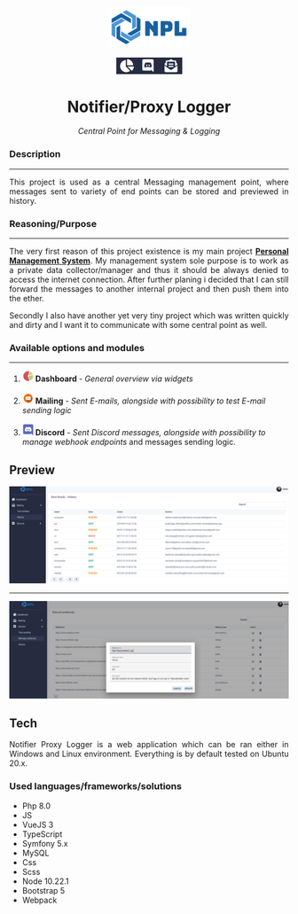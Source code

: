 <p align="center">
<img src="https://github.com/Volmarg/notifier-proxy-logger/blob/main/public/assets/images/logo.png?raw=true" width="150px;" />
</p>
<p align="center">
<img src="https://github.com/Volmarg/notifier-proxy-logger/blob/main/public/assets/images/icons/icons.png?raw=true" height="30px" />
</p>
<h1 align="center">Notifier/Proxy Logger</h1>
<p align="center"><i>Central Point for Messaging & Logging </i></p>

<h3>Description</h3>
<hr>
<p align="justify">
	This project is used as a central Messaging management point, where messages sent to variety of end points can be stored and previewed in history.
</p>

<h3>Reasoning/Purpose</h3>
<hr>

<p align="justify">
    The very first reason of this project existence is my main project <b><a href="https://github.com/Volmarg/personal-management-system">Personal Management System</a></b>. 
My management system sole purpose is to work as a private data collector/manager and thus it should be always denied to access the internet connection. After further 
planing i decided that I can still forward the messages to another internal project and then push them into the ether. 
</p>

<p align="justify">
    Secondly I also have another yet very tiny project which was written quickly and dirty and I want it to communicate with some central point as well.
</p>

<h3>Available options and modules</h3>
<hr>

<ol>
    <li><b style="display:inline"><img src="https://github.com/Volmarg/notifier-proxy-logger/blob/main/public/assets/images/icons/dashboard.png?raw=true" height="20px"/> Dashboard</b> - <span align="justify"><i>General overview via widgets</i>
        </span></li><br/>
    <li><b style="display:inline"><img src="https://github.com/Volmarg/notifier-proxy-logger/blob/main/public/assets/images/icons/email.png?raw=true" height="20px"/> Mailing</b> - <span align="justify"><i>Sent E-mails, alongside with possibility to test E-mail sending logic </i>
        </span></li><br/>
    <li><b style="display:inline"><img src="https://raw.githubusercontent.com/Volmarg/notifier-proxy-logger/main/public/assets/images/icons/discord.png" height="20px"/> Discord</b> - <span align="justify"><i>Sent Discord messages, alongside with possibility to manage webhook endpoints </i> 
and messages sending logic.</span></li>
</ol>

<h2>Preview</h2>

<img src="https://raw.githubusercontent.com/Volmarg/notifier-proxy-logger/main/public/assets/images/demo/sent-mails-preview.jpg">

<hr>	

<img src="https://raw.githubusercontent.com/Volmarg/notifier-proxy-logger/main/public/assets/images/demo/webhook-managemen-preview.jpg">

<h2>Tech</h2>
<p style="text-align:justify;">
    Notifier Proxy Logger is a web application which can be ran either in Windows and Linux environment. 
Everything is by default tested on Ubuntu 20.x.
</p>

<h3>Used languages/frameworks/solutions</h3>

<ul>
<li>Php 8.0</li>
<li>JS</li>
<li>VueJS 3</li>
<li>TypeScript</li>
<li>Symfony 5.x</li>
<li>MySQL</li>
<li>Css</li>
<li>Scss</li>
<li>Node 10.22.1</li>
<li>Bootstrap 5</li>
<li>Webpack</li>
</ul>
